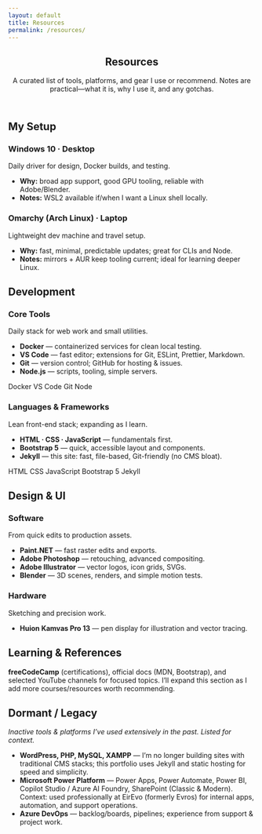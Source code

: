 ```yaml
---
layout: default
title: Resources
permalink: /resources/
---
```


<section class="py-5 page-min">
  <div class="container">
    <header class="mb-4">
      <h1 class="mb-1">Resources</h1>
      <p class="text-muted mb-0">A curated list of tools, platforms, and gear I use or recommend. Notes are practical—what it is, why I use it, and any gotchas.</p>
    </header>
    <!-- =========================
         MY SETUP
         ========================= -->
    <h2 class="h5 text-uppercase text-muted mt-4 mb-3">My Setup</h2>
    <div class="row g-4">
      <div class="col-12 col-lg-6">
        <article class="card h-100">
          <div class="card-body">
            <h3 class="h6 mb-1">Windows 10 · Desktop</h3>
            <div class="small text-muted mb-2">Daily driver for design, Docker builds, and testing.</div>
            <ul class="mb-0">
              <li><strong>Why:</strong> broad app support, good GPU tooling, reliable with Adobe/Blender.</li>
              <li><strong>Notes:</strong> WSL2 available if/when I want a Linux shell locally.</li>
            </ul>
          </div>
        </article>
      </div>
      <div class="col-12 col-lg-6">
        <article class="card h-100">
          <div class="card-body">
            <h3 class="h6 mb-1">Omarchy (Arch Linux) · Laptop</h3>
            <div class="small text-muted mb-2">Lightweight dev machine and travel setup.</div>
            <ul class="mb-0">
              <li><strong>Why:</strong> fast, minimal, predictable updates; great for CLIs and Node.</li>
              <li><strong>Notes:</strong> mirrors + AUR keep tooling current; ideal for learning deeper Linux.</li>
            </ul>
          </div>
        </article>
      </div>
    </div>
    <!-- =========================
         DEVELOPMENT
         ========================= -->
    <h2 class="h5 text-uppercase text-muted mt-5 mb-3">Development</h2>
    <div class="row g-4">
      <div class="col-12 col-lg-6">
        <article class="card h-100">
          <div class="card-body">
            <h3 class="h6 mb-1">Core Tools</h3>
            <div class="small text-muted mb-2">Daily stack for web work and small utilities.</div>
            <ul class="mb-2">
              <li><strong>Docker</strong> — containerized services for clean local testing.</li>
              <li><strong>VS Code</strong> — fast editor; extensions for Git, ESLint, Prettier, Markdown.</li>
              <li><strong>Git</strong> — version control; GitHub for hosting & issues.</li>
              <li><strong>Node.js</strong> — scripts, tooling, simple servers.</li>
            </ul>
            <div class="d-flex flex-wrap gap-1">
              <span class="badge text-bg-light">Docker</span>
              <span class="badge text-bg-light">VS Code</span>
              <span class="badge text-bg-light">Git</span>
              <span class="badge text-bg-light">Node</span>
            </div>
          </div>
        </article>
      </div>
      <div class="col-12 col-lg-6">
        <article class="card h-100">
          <div class="card-body">
            <h3 class="h6 mb-1">Languages & Frameworks</h3>
            <div class="small text-muted mb-2">Lean front-end stack; expanding as I learn.</div>
            <ul class="mb-2">
              <li><strong>HTML · CSS · JavaScript</strong> — fundamentals first.</li>
              <li><strong>Bootstrap 5</strong> — quick, accessible layout and components.</li>
              <li><strong>Jekyll</strong> — this site: fast, file-based, Git-friendly (no CMS bloat).</li>
            </ul>
            <div class="d-flex flex-wrap gap-1">
              <span class="badge text-bg-light">HTML</span>
              <span class="badge text-bg-light">CSS</span>
              <span class="badge text-bg-light">JavaScript</span>
              <span class="badge text-bg-light">Bootstrap 5</span>
              <span class="badge text-bg-light">Jekyll</span>
            </div>
          </div>
        </article>
      </div>
    </div>
    <!-- =========================
         DESIGN & HARDWARE
         ========================= -->
    <h2 class="h5 text-uppercase text-muted mt-5 mb-3">Design & UI</h2>
    <div class="row g-4">
      <div class="col-12 col-lg-6">
        <article class="card h-100">
          <div class="card-body">
            <h3 class="h6 mb-1">Software</h3>
            <div class="small text-muted mb-2">From quick edits to production assets.</div>
            <ul class="mb-0">
              <li><strong>Paint.NET</strong> — fast raster edits and exports.</li>
              <li><strong>Adobe Photoshop</strong> — retouching, advanced compositing.</li>
              <li><strong>Adobe Illustrator</strong> — vector logos, icon grids, SVGs.</li>
              <li><strong>Blender</strong> — 3D scenes, renders, and simple motion tests.</li>
            </ul>
          </div>
        </article>
      </div>
      <div class="col-12 col-lg-6">
        <article class="card h-100">
          <div class="card-body">
            <h3 class="h6 mb-1">Hardware</h3>
            <div class="small text-muted mb-2">Sketching and precision work.</div>
            <ul class="mb-0">
              <li><strong>Huion Kamvas Pro 13</strong> — pen display for illustration and vector tracing.</li>
            </ul>
          </div>
        </article>
      </div>
    </div>
    <!-- =========================
         LEARNING & REFERENCES (optional starter)
         ========================= -->
    <h2 class="h5 text-uppercase text-muted mt-5 mb-3">Learning & References</h2>
    <div class="row g-4">
      <div class="col-12">
        <article class="card h-100">
          <div class="card-body">
            <p class="mb-0">
              <strong>freeCodeCamp</strong> (certifications), official docs (MDN, Bootstrap), and selected YouTube channels for focused topics.
              I’ll expand this section as I add more courses/resources worth recommending.
            </p>
          </div>
        </article>
      </div>
    </div>
    <!-- =========================
         DORMANT / LEGACY
         ========================= -->
    <h2 class="h5 text-uppercase text-muted mt-5 mb-3">Dormant / Legacy</h2>
    <div class="row g-4">
      <div class="col-12">
        <article class="card h-100">
          <div class="card-body">
            <p class="mb-2"><em>Inactive tools & platforms I’ve used extensively in the past. Listed for context.</em></p>
            <ul class="mb-0">
              <li><strong>WordPress, PHP, MySQL, XAMPP</strong> — I’m no longer building sites with traditional CMS stacks; this portfolio uses Jekyll and static hosting for speed and simplicity.</li>
              <li><strong>Microsoft Power Platform</strong> — Power Apps, Power Automate, Power BI, Copilot Studio / Azure AI Foundry, SharePoint (Classic & Modern). <span class="text-muted">Context:</span> used professionally at EirEvo (formerly Evros) for internal apps, automation, and support operations.</li>
              <li><strong>Azure DevOps</strong> — backlog/boards, pipelines; experience from support & project work.</li>
            </ul>
          </div>
        </article>
      </div>
    </div>
  </div>
</section>
